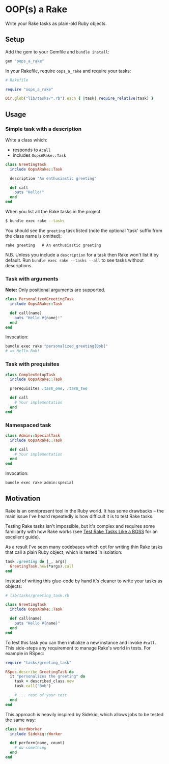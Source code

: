 # OOP(s) a Rake

Write your Rake tasks as plain-old Ruby objects.

## Setup

Add the gem to your Gemfile and `bundle install`:

```ruby
gem "oops_a_rake"
```

In your Rakefile, require `oops_a_rake` and require your tasks:

```ruby
# Rakefile

require "oops_a_rake"

Dir.glob("lib/tasks/*.rb").each { |task| require_relative(task) }
```

## Usage

### Simple task with a description

Write a class which:

- responds to `#call`
- includes `OopsARake::Task`

```ruby
class GreetingTask
  include OopsARake::Task

  description "An enthusiastic greeting"

  def call
    puts "Hello!"
  end
end
```

When you list all the Rake tasks in the project:

```sh
$ bundle exec rake --tasks
```

You should see the `greeting` task listed (note the optional 'task' suffix from
the class name is omitted):

```
rake greeting   # An enthusiastic greeting
```

N.B. Unless you include a `description` for a task then Rake won't list it by
default. Run `bundle exec rake --tasks --all` to see tasks without descriptions.

### Task with arguments

**Note:** Only positional arguments are supported.

```ruby
class PersonalizedGreetingTask
  include OopsARake::Task

  def call(name)
    puts "Hello #{name}!"
  end
end
```

Invocation:

```sh
bundle exec rake "personalized_greeting[Bob]"
# => Hello Bob!
```

### Task with prequisites

```ruby
class ComplexSetupTask
  include OopsARake::Task

  prerequisites :task_one, :task_two

  def call
    # Your implementation
  end
end
```

### Namespaced task

```ruby
class Admin::SpecialTask
  include OopsARake::Task

  def call
    # Your implementation
  end
end
```

Invocation:

```sh
bundle exec rake admin:special
```

## Motivation

Rake is an omnipresent tool in the Ruby world. It has some drawbacks – the main
issue I've heard repeatedly is how difficult it is to test Rake tasks.

Testing Rake tasks isn't impossible, but it's complex and requires some
familiarity with how Rake works (see [Test Rake Tasks Like a BOSS][testing-tasks]
for an excellent guide).

As a result I've seen many codebases which opt for writing thin Rake tasks that
call a plain Ruby object, which is tested in isolation:

```ruby
task :greeting do |_, args|
  GreetingTask.new(*args).call
end
```

Instead of writing this glue-code by hand it's cleaner to write your tasks as
objects:

```ruby
# lib/tasks/greeting_task.rb

class GreetingTask
  include OopsARake::Task

  def call(name)
    puts "Hello #{name}"
  end
end
```

To test this task you can then initialize a new instance and invoke `#call`.
This side-steps any requirement to manage Rake's world in tests. For example in
RSpec:


```ruby
require "tasks/greeting_task"

RSpec.describe GreetingTask do
  it "personalizes the greeting" do
    task = described_class.new
    task.call("Bob")

    # ... rest of your test
  end
end
```

This approach is heavily inspired by Sidekiq, which allows jobs to be tested the
same way:

```ruby
class HardWorker
  include Sidekiq::Worker

  def perform(name, count)
    # do something
  end
end
```

[testing-tasks]: https://thoughtbot.com/blog/test-rake-tasks-like-a-boss
